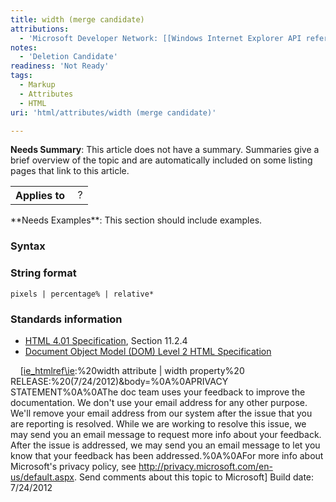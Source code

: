 ```yaml
---
title: width (merge candidate)
attributions:
  - 'Microsoft Developer Network: [[Windows Internet Explorer API reference](http://msdn.microsoft.com/en-us/library/ie/hh828809%28v=vs.85%29.aspx) Article]'
notes:
  - 'Deletion Candidate'
readiness: 'Not Ready'
tags:
  - Markup
  - Attributes
  - HTML
uri: 'html/attributes/width (merge candidate)'

---
```

**Needs Summary**: This article does not have a summary. Summaries give a brief overview of the topic and are automatically included on some listing pages that link to this article.

<table class="wikitable">
<tr>
<th>
Applies to

</th>
<td>
 ?

</td>
</tr>
</table>
**Needs Examples**: This section should include examples.

### Syntax

### String format

`pixels | percentage% | relative*`

### Standards information

-   [HTML 4.01 Specification](http://go.microsoft.com/fwlink/p/?linkid=25320), Section 11.2.4
-   [Document Object Model (DOM) Level 2 HTML Specification](http://go.microsoft.com/fwlink/p/?linkid=196991)

    [[ie\_htmlref\\ie](mailto:wsddocfb@microsoft.com?subject=Documentation%20feedback):%20width attribute | width property%20 RELEASE:%20(7/24/2012)&body=%0A%0APRIVACY STATEMENT%0A%0AThe doc team uses your feedback to improve the documentation. We don't use your email address for any other purpose. We'll remove your email address from our system after the issue that you are reporting is resolved. While we are working to resolve this issue, we may send you an email message to request more info about your feedback. After the issue is addressed, we may send you an email message to let you know that your feedback has been addressed.%0A%0AFor more info about Microsoft's privacy policy, see <http://privacy.microsoft.com/en-us/default.aspx>. Send comments about this topic to Microsoft] Build date: 7/24/2012
